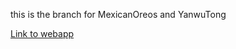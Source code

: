 this is the branch for MexicanOreos and YanwuTong

[Link to webapp](https://gold-scheduler-hello-world.herokuapp.com/)
